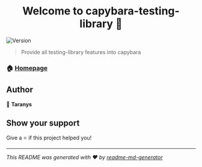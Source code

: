 <h1 align="center">Welcome to capybara-testing-library 👋</h1>
<p>
  <img alt="Version" src="https://img.shields.io/badge/version-0.0.0-blue.svg?cacheSeconds=2592000" />
</p>

> Provide all testing-library features into capybara

### 🏠 [Homepage](https://github.com/Taranys/capybara-testing-library)

## Author

👤 **Taranys**


## Show your support

Give a ⭐️ if this project helped you!

***
_This README was generated with ❤️ by [readme-md-generator](https://github.com/kefranabg/readme-md-generator)_